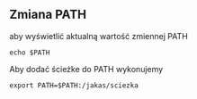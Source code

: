 ## Zmiana PATH

aby wyświetlić aktualną wartość zmiennej PATH

```
echo $PATH
```

Aby dodać ścieżke do PATH wykonujemy

```
export PATH=$PATH:/jakas/sciezka
```